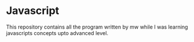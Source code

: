 # Javascript

This repository contains all the program written by mw while I was learning javascripts concepts upto advanced level.
